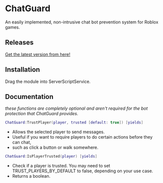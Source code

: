 # ChatGuard
An easily implemented, non-intrusive chat bot prevention system for Roblox games.

## Releases
[Get the latest version from here!](https://github.com/metaVirtual/ChatGuard/releases)

## Installation
Drag the module into ServerScriptService.

## Documentation
*these functions are completely optional and aren't required for the bot protection that ChatGuard provides.*

```lua
ChatGuard:TrustPlayer(player, trusted [default: true]) [yields]
```
- Allows the selected player to send messages.
- Useful if you want to require players to do certain actions before they can chat,
- such as click a button or walk somewhere.

```lua
ChatGuard:IsPlayerTrusted(player) [yields]
```
- Check if a player is trusted. You may need to set TRUST_PLAYERS_BY_DEFAULT to false, depending on your use case.
- Returns a boolean.

